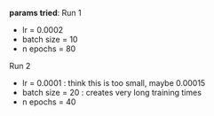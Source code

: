 **params tried**: 
Run 1

- lr = 0.0002
- batch size = 10
- n epochs = 80

Run 2
- lr = 0.0001 : think this is too small, maybe 0.00015
- batch size = 20 : creates very long training times
- n epochs = 40
